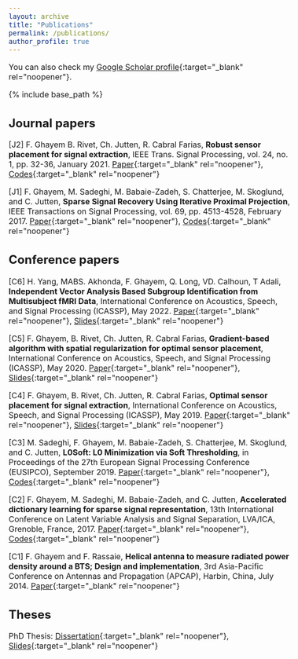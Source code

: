 ```yaml
---
layout: archive
title: "Publications"
permalink: /publications/
author_profile: true
---
```


<style type="text/css"> body{ font-size: 12pt; } </style>

  You can also check my [Google Scholar profile](https://scholar.google.com/citations?user=E3nIEHwAAAAJ&hl=en){:target="_blank" rel="noopener"}.

{% include base_path %}


<!-- ## Preprints -->

<!-- [P4] Z. Kang, M. Sadeghi, R. Horaud, J. Donley, A. Kumar, and X. Alameda-Pineda, **Expression-preserving face frontalization improves visually assisted speech processing**, April 2022.

[P3] Z. Kang, M. Sadeghi, and R. Horaud, **Face Frontalization Based on Robustly Fitting a Deformable Shape Model to 3D Landmarks**, October 2020.

[P2] M. Sadeghi, S. Guy, A. Raison, X. Alameda-Pineda, and R. Horaud, **Unsupervised Performance Analysis of 3D Face Alignment**, April 2020.

[P1] S. Chatterjee, A. M. Javid, M. Sadeghi, S. Kikuta, P. P. Mitra, M. Skoglund, **SSFN: Self Size-estimating Feed-forward Network and Low Complexity Design**, March 2020. -->

## Journal papers

[J2] F. Ghayem B. Rivet, Ch. Jutten, R. Cabral Farias, **Robust sensor placement for signal extraction**, IEEE Trans. Signal Processing, vol. 24, no. 1, pp. 32-36, January 2021.
[Paper](https://ghayem.github.io/files/RSP_TSP_2021.pdf){:target="_blank" rel="noopener"},
[Codes](https://github.com/ghayem/RSP){:target="_blank" rel="noopener"}

[J1] F. Ghayem, M. Sadeghi, M. Babaie-Zadeh, S. Chatterjee, M. Skoglund, and C. Jutten, **Sparse Signal Recovery Using Iterative Proximal Projection**, IEEE Transactions on Signal Processing, vol. 69, pp. 4513-4528, February 2017.
[Paper](https://ghayem.github.io/files/IPP_TSP_2017.pdf){:target="_blank" rel="noopener"},
[Codes](https://github.com/ghayem/IPP){:target="_blank" rel="noopener"}


## Conference papers

[C6]  H. Yang, MABS. Akhonda, F. Ghayem, Q. Long, VD. Calhoun, T Adali, **Independent Vector Analysis Based Subgroup Identification from Multisubject fMRI Data**, International Conference on Acoustics, Speech, and Signal Processing (ICASSP), May 2022.
[Paper](https://ghayem.github.io/files/Subgroup_Identification_ICASSP2022.pdf){:target="_blank" rel="noopener"}, 
[Slides](https://ghayem.github.io/files/ICASSP2022_presentation.pdf){:target="_blank" rel="noopener"}

[C5] F. Ghayem, B. Rivet, Ch. Jutten, R. Cabral Farias, **Gradient-based algorithm with spatial regularization for optimal sensor placement**, International Conference on Acoustics, Speech, and Signal Processing (ICASSP), May 2020.
[Paper](https://ghayem.github.io/files/ICASSP2020.pdf){:target="_blank" rel="noopener"},
[Slides](https://ghayem.github.io/files/ICASSP2020_Presentation.pdf){:target="_blank" rel="noopener"}

[C4] F. Ghayem, B. Rivet, Ch. Jutten, R. Cabral Farias, **Optimal sensor placement for signal extraction**, International Conference on Acoustics, Speech, and Signal Processing (ICASSP), May 2019.
[Paper](https://ghayem.github.io/files/OSP_SignalExtraction_ICASSP2019.pdf){:target="_blank" rel="noopener"},
[Slides](https://ghayem.github.io/files/OSP_SignalExtraction_ICASSP2019_Presentation.pdf){:target="_blank" rel="noopener"}

[C3] M. Sadeghi, F. Ghayem, M. Babaie-Zadeh, S. Chatterjee, M. Skoglund, and C. Jutten, **L0Soft: L0 Minimization via Soft Thresholding**, in Proceedings of the 27th European Signal Processing Conference (EUSIPCO), September 2019.
[Paper](https://ghayem.github.io/files/L0Soft_EUSIPCO_2019.pdf){:target="_blank" rel="noopener"},
[Codes](https://github.com/ghayem/L0soft){:target="_blank" rel="noopener"}

[C2] F. Ghayem, M. Sadeghi, M. Babaie-Zadeh, and C. Jutten, **Accelerated dictionary learning for sparse signal representation**, 13th International Conference on Latent Variable Analysis and Signal Separation, LVA/ICA, Grenoble, France, 2017.
[Paper](https://ghayem.github.io/files/ADL_LVA_ICA_2017.pdf){:target="_blank" rel="noopener"},
[Codes](https://github.com/ghayem/ADL){:target="_blank" rel="noopener"}

[C1] F. Ghayem  and F. Rassaie, **Helical antenna to measure radiated power density around a BTS; Design and implementation**, 3rd Asia-Pacific Conference on Antennas and Propagation (APCAP), Harbin, China, July 2014.
[Paper](https://ghayem.github.io/files/HelicalAntenna_APCAP_2014.pdf){:target="_blank" rel="noopener"}

## Theses
PhD Thesis:
[Dissertation](https://ghayem.github.io/files/PhDThesis.pdf){:target="_blank" rel="noopener"},
[Slides](https://ghayem.github.io/files/Presentation_PhDdefence_Oct2020.pdf){:target="_blank" rel="noopener"}
